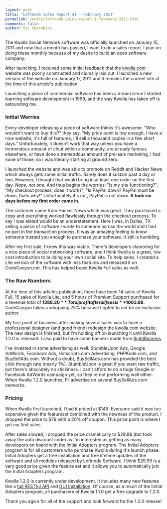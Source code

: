 ```yaml
---
layout: post
title: "Leftnode Sales Report #1 - February 2011"
permalink: /entry/leftnode-sales-report-1-february-2011.html
comments: false
author: Vic Cherubini
---
```


The Kwolla Social Network software was officially launched on January 15, 2011 and now that a month has passed, I want to do a sales report. I plan on doing these monthly because of my desire to build an open software company.

After launching, I received some initial feedback that the [kwolla.com](http://kwolla.com) website was poorly constructed and clumsily laid out. I launched a new version of the website on January 17, 2011 and it remains the current site at the time of this article's publication.

Launching a piece of commercial software has been a dream since I started learning software development in 1999, and the way Kwolla has taken off is astounding me.

### Initial Worries
Every developer releasing a piece of software thinks it's awesome. "Who wouldn't want to buy this?" they say. "My price point is low enough, I have a nice website, it's full of features, I'll sell a thousand copies in a few short days." Unfortunately, it doesn't work that way unless you have a tremendous amount of clout within a community, are already famous elsewhere, or have done a tremendous amount of pre-sale marketing. I had none of those, so I was literally starting at ground zero.

I launched the website and was able to promote on Reddit and Hacker News which always gets some initial traffic. Rarely does it sustain past a day or two. However, I thought that would bring in at least one order on the first day. *Nope, not one.* And thus begins the worries: "Is my site functioning?", "My checkout process, does it work?", "Is PayPal down? PayPal must be down, thats why!" Unfortunately it's not, PayPal is not down. **It took six days before my first order came in.**

The customer came from Hacker News which was great. They purchased a copy and everything worked flawlessly through the checkout process. To say I was elated would be an understatement. Here I was, in Dallas, TX selling a piece of software I wrote to someone across the world and I had no part in the transaction process. It was an amazing feeling to know someone trusted you enough to purchase your software. It still is humbling.

After my first sale, I knew this was viable. There's developers clamoring for a nice piece of social networking software, and I think Kwolla is a great, low cost introduction to building your own social site. To help sales, I created a Lite version of the software with less features and released it on CodeCanyon.net. This has helped boost Kwolla Full sales as well.

### The Raw Numbers
At the time of this articles publication, there have been 14 sales of Kwolla Full, 15 sales of Kwolla Lite, and 5 hours of Premium Support purchased for a revenue total of **$1388.20**. Total profit after all fees is **$1003.88**. CodeCanyon takes a whopping 75% because I opted to not be an exclusive author.

My first point of business after making several sales was to have a professional designer (and good friend) redesign the kwolla.com website. The new design is finished, but I'm holding off on launching it until Kwolla 1.2.0 is released. I also paid to have some banners made from [RightBanners](http://rightbanners.com).

I've invested in some advertising as well: StumbleUpon Ads, Google AdWords, Facebook Ads, Hotscripts.com Advertising, PHPKode.com, and BuySellAds.com. Without a doubt, BuySellAds.com has provided the best click through rate (nearly 1%). StumbleUpon is great if you want raw traffic, but there's absolutely no stickiness. I can't afford to do a huge Google or Facebook AdWords campaign yet, so they're not performing well either. When Kwolla 1.2.0 launches, I'll advertise on several BuySellAds.com networks.

### Pricing
When Kwolla first launched, I had it priced at $149. Everyone said it was too expensive given the featureset combined with the newness of the product. I dropped the price to $79 with a 20% off coupon. This price point is where I got my first sales.

After sales slowed, I dropped the price dramatically to $29.99 (but took away the auto discount code) as I'm interested as getting as many developers on board with the Initial Adopters program. The Initial Adopters program is for all customers who purchase Kwolla during it's launch phase. Initial Adopters get a free installation and free lifetime updates of the software and all modules released by Leftnode Software. I think $29.99 is a very good price given the feature set and it allows you to automatically join the Initial Adopters program.

Kwolla 1.2.0 is currently under development. It includes many new features like a [full RESTful API](/entry/kwolla-1.2.0-architecture) and [GUI Installation](/entry/kwolla-1.2.0-gui-installation-process). Of course, as a result of the Initial Adopters program, all purchasers of Kwolla 1.1.0 get a free upgrade to 1.2.0.

Thank you again for all of the support and look forward for the 1.2.0 release!
